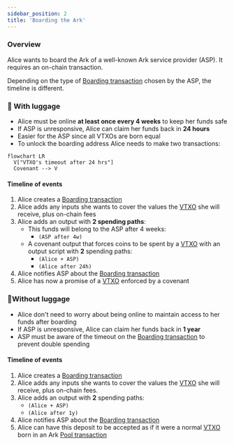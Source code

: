 ```yaml
---
sidebar_position: 2
title: 'Boarding the Ark'
---
```


### Overview

Alice wants to board the Ark of a well-known Ark service provider (ASP). It requires an on-chain transaction.

Depending on the type of [Boarding transaction](./nomenclature#boarding-transaction) chosen by the ASP, the timeline is different.

### 🧳 With luggage

- Alice must be online **at least once every 4 weeks** to keep her funds safe
- If ASP is unresponsive, Alice can claim her funds back in **24 hours**
- Easier for the ASP since all VTXOs are born equal
- To unlock the boarding address Alice needs to make two transactions:

```mermaid
flowchart LR
  V["VTXO's timeout after 24 hrs"]
  Covenant --> V
```

#### Timeline of events

1. Alice creates a [Boarding transaction](./nomenclature#with-luggage)
2. Alice adds any inputs she wants to cover the values the [VTXO](./nomenclature#vtxo-1) she will receive, plus on-chain fees
3. Alice adds an output with **2 spending paths**:
   - This funds will belong to the ASP after 4 weeks:
     - `(ASP after 4w)`
   - A covenant output that forces coins to be spent by a [VTXO](./nomenclature#vtxo) with an output script with **2** spending paths:
     - `(Alice + ASP)`
     - `(Alice after 24h)`
4. Alice notifies ASP about the [Boarding transaction](./nomenclature#with-luggage)
5. Alice has now a promise of a [VTXO](./nomenclature#vtxo-1) enforced by a covenant

### 🎒Without luggage

- Alice don't need to worry about being online to maintain access to her funds after boarding
- If ASP is unresponsive, Alice can claim her funds back in **1 year**
- ASP must be aware of the timeout on the [Boarding transaction](./nomenclature#with-luggage) to prevent double spending

#### Timeline of events

1. Alice creates a [Boarding transaction](./nomenclature#without-luggage)
2. Alice adds any inputs she wants to cover the values the [VTXO](./nomenclature#vtxo-1) she will receive, plus on-chain fees.
3. Alice adds an output with **2** spending paths:
   - `(Alice + ASP)`
   - `(Alice after 1y)`
4. Alice notifies ASP about the [Boarding transaction](./nomenclature#without-luggage)
5. Alice can have this deposit to be accepted as if it were a normal [VTXO](./nomenclature#vtxo-1) born in an Ark [Pool transaction](./nomenclature#pool-transaction-aka-ark-transaction)
